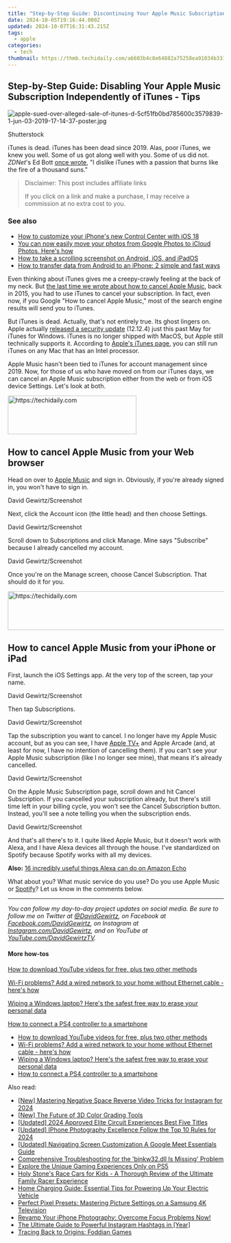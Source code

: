 ```yaml
---
title: "Step-by-Step Guide: Discontinuing Your Apple Music Subscription Without iTunes - Tips & Tricks"
date: 2024-10-05T19:16:44.080Z
updated: 2024-10-07T16:31:43.215Z
tags:
  - apple
categories:
  - tech
thumbnail: https://thmb.techidaily.com/a6603b4c8e64882a75258ea91034b33184d3edc319264524a7b728bfe67ef7f7.jpg
---
```


## Step-by-Step Guide: Disabling Your Apple Music Subscription Independently of iTunes - Tips

![apple-sued-over-alleged-sale-of-itunes-d-5cf51fb0bd785600c3579839-1-jun-03-2019-17-14-37-poster.jpg](https://www.zdnet.com/a/img/resize/f6cf9e4686b2585b244ed062826c45108dd27f1f/2019/06/03/1bd2b5f2-cf85-4149-8321-a38ce4610948/apple-sued-over-alleged-sale-of-itunes-d-5cf51fb0bd785600c3579839-1-jun-03-2019-17-14-37-poster.jpg?auto=webp&width=1280)

Shutterstock

iTunes is dead. iTunes has been dead since 2019\. Alas, poor iTunes, we knew you well. Some of us got along well with you. Some of us did not. _ZDNet_'s Ed Bott [once wrote](https://www.zdnet.com/article/the-unofficial-guide-to-installing-itunes-10-without-bloatware/), "I dislike iTunes with a passion that burns like the fire of a thousand suns." 

>  Disclaimer: This post includes affiliate links
>
>  If you click on a link and make a purchase, I may receive a commission at no extra cost to you.
>

### See also

* [How to customize your iPhone's new Control Center with iOS 18](https://www.zdnet.com/article/how-to-customize-your-iphones-new-control-center-with-ios-18/)
* [You can now easily move your photos from Google Photos to iCloud Photos. Here's how](https://www.zdnet.com/article/you-can-now-easily-move-your-photos-from-google-photos-to-icloud-photos-heres-how/)
* [How to take a scrolling screenshot on Android, iOS, and iPadOS](https://www.zdnet.com/article/how-to-take-a-scrolling-screenshot-on-android-ios-and-ipados/)
* [How to transfer data from Android to an iPhone: 2 simple and fast ways](https://www.zdnet.com/article/how-to-transfer-data-from-android-to-an-iphone/)

Even thinking about iTunes gives me a creepy-crawly feeling at the back of my neck. But [the last time we wrote about how to cancel Apple Music](https://www.zdnet.com/article/how-to-cancel-your-apple-music-subscription/), back in 2015, you had to use iTunes to cancel your subscription. In fact, even now, if you Google "How to cancel Apple Music," most of the search engine results will send you to iTunes. 

But iTunes is dead. Actually, that's not entirely true. Its ghost lingers on. Apple actually [released a security update](https://support.apple.com/en-us/HT213259) (12.12.4) just this past May for iTunes for Windows. iTunes is no longer shipped with MacOS, but Apple still technically supports it. According to [Apple's iTunes page](https://www.apple.com/itunes/), you can still run iTunes on any Mac that has an Intel processor. 

Apple Music hasn't been tied to iTunes for account management since 2019\. Now, for those of us who have moved on from our iTunes days, we can cancel an Apple Music subscription either from the web or from iOS device Settings. Let's look at both. 

<!-- affiliate ads begin -->
<a href="https://aligracehair.sjv.io/c/5597632/1918661/19272" target="_top" id="1918661">
  <img src="//a.impactradius-go.com/display-ad/19272-1918661" border="0" alt="https://techidaily.com" width="300" height="90"/>
</a>
<img height="0" width="0" src="https://aligracehair.sjv.io/i/5597632/1918661/19272" style="position:absolute;visibility:hidden;" border="0" />
<!-- affiliate ads end -->

##  How to cancel Apple Music from your Web browser

Head on over to [Apple Music](https://shop-links.co/link/?url=http%3A%2F%2Fmusic.apple.com&publisher%5Fslug=zdnet&article%5Fname=how%20to%20cancel%20apple%20music%20without%20itunes&article%5Furl=https%3A%2F%2Fwww.zdnet.com%2Fhome-and-office%2Fhome-entertainment%2Fhow-to-cancel-apple-music-without-itunes%2F&exclusive=1&u1=zd-%5F%5FCOM%5FCLICK%5FID%5F%5F-dtp) and sign in. Obviously, if you're already signed in, you won't have to sign in. 

David Gewirtz/Screenshot

Next, click the Account icon (the little head) and then choose Settings. 

David Gewirtz/Screenshot

Scroll down to Subscriptions and click Manage. Mine says "Subscribe" because I already cancelled my account. 

David Gewirtz/Screenshot

Once you're on the Manage screen, choose Cancel Subscription. That should do it for you. 

<!-- affiliate ads begin -->
<a href="https://aidotcom.pxf.io/c/5597632/2134499/19576" target="_top" id="2134499">
  <img src="//a.impactradius-go.com/display-ad/19576-2134499" border="0" alt="https://techidaily.com" width="600" height="90"/>
</a>
<img height="0" width="0" src="https://aidotcom.pxf.io/i/5597632/2134499/19576" style="position:absolute;visibility:hidden;" border="0" />
<!-- affiliate ads end -->

##  How to cancel Apple Music from your iPhone or iPad

First, launch the iOS Settings app. At the very top of the screen, tap your name. 

David Gewirtz/Screenshot

Then tap Subscriptions. 

David Gewirtz/Screenshot

Tap the subscription you want to cancel. I no longer have my Apple Music account, but as you can see, I have [Apple TV+](https://apple.sjv.io/c/159047/435031/7613?&sharedId=zdnet&u=https%3A%2F%2Fwww.apple.com%2Fapple-tv-plus%2F&subId1=zd-%5F%5FCOM%5FCLICK%5FID%5F%5F-dtp) and Apple Arcade (and, at least for now, I have no intention of cancelling them). If you can't see your Apple Music subscription (like I no longer see mine), that means it's already cancelled. 

David Gewirtz/Screenshot

On the Apple Music Subscription page, scroll down and hit Cancel Subscription. If you cancelled your subscription already, but there's still time left in your billing cycle, you won't see the Cancel Subscription button. Instead, you'll see a note telling you when the subscription ends. 

David Gewirtz/Screenshot

And that's all there's to it. I quite liked Apple Music, but it doesn't work with Alexa, and I have Alexa devices all through the house. I've standardized on Spotify because Spotify works with all my devices. 

**Also:** [16 incredibly useful things Alexa can do on Amazon Echo](https://www.zdnet.com/article/useful-things-alexa-can-do-on-amazon-echo/)

What about you? What music service do you use? Do you use Apple Music or [Spotify](https://www.spotify.com/)? Let us know in the comments below. 

---

_You can follow my day-to-day project updates on social media. Be sure to follow me on Twitter at [@DavidGewirtz](https://twitter.com/davidgewirtz), on Facebook at [Facebook.com/DavidGewirtz](https://www.facebook.com/davidgewirtz), on Instagram at [Instagram.com/DavidGewirtz](https://www.instagram.com/DavidGewirtz/), and on YouTube at [YouTube.com/DavidGewirtzTV](https://www.youtube.com/user/DavidGewirtzTV)._

#### More how-tos

[How to download YouTube videos for free, plus two other methods](https://www.zdnet.com/article/how-to-download-youtube-videos-for-free-plus-two-other-methods/ "How to download YouTube videos for free, plus two other methods")

[Wi-Fi problems? Add a wired network to your home without Ethernet cable - here's how](https://www.zdnet.com/article/ditch-the-wi-fi-how-to-add-a-wired-network-to-your-home-without-ethernet-cable/ "Wi-Fi problems? Add a wired network to your home without Ethernet cable - here's how")

[Wiping a Windows laptop? Here's the safest free way to erase your personal data](https://www.zdnet.com/article/wiping-a-windows-laptop-heres-the-safest-free-way-to-erase-your-personal-data/ "Wiping a Windows laptop? Here's the safest free way to erase your personal data")

[How to connect a PS4 controller to a smartphone](https://www.zdnet.com/article/how-to-connect-a-ps4-controller-to-a-smartphone/ "How to connect a PS4 controller to a smartphone")

* [How to download YouTube videos for free, plus two other methods](https://www.zdnet.com/article/how-to-download-youtube-videos-for-free-plus-two-other-methods/ "How to download YouTube videos for free, plus two other methods")
* [Wi-Fi problems? Add a wired network to your home without Ethernet cable - here's how](https://www.zdnet.com/article/ditch-the-wi-fi-how-to-add-a-wired-network-to-your-home-without-ethernet-cable/ "Wi-Fi problems? Add a wired network to your home without Ethernet cable - here's how")
* [Wiping a Windows laptop? Here's the safest free way to erase your personal data](https://www.zdnet.com/article/wiping-a-windows-laptop-heres-the-safest-free-way-to-erase-your-personal-data/ "Wiping a Windows laptop? Here's the safest free way to erase your personal data")
* [How to connect a PS4 controller to a smartphone](https://www.zdnet.com/article/how-to-connect-a-ps4-controller-to-a-smartphone/ "How to connect a PS4 controller to a smartphone")

<ins class="adsbygoogle"
     style="display:block"
     data-ad-format="autorelaxed"
     data-ad-client="ca-pub-7571918770474297"
     data-ad-slot="1223367746"></ins>

<ins class="adsbygoogle"
     style="display:block"
     data-ad-client="ca-pub-7571918770474297"
     data-ad-slot="8358498916"
     data-ad-format="auto"
     data-full-width-responsive="true"></ins>

<span class="atpl-alsoreadstyle">Also read:</span>
<div><ul>
<li><a href="https://instagram-video-recordings.techidaily.com/new-mastering-negative-space-reverse-video-tricks-for-instagram-for-2024/"><u>[New] Mastering Negative Space Reverse Video Tricks for Instagram for 2024</u></a></li>
<li><a href="https://some-guidance.techidaily.com/new-the-future-of-3d-color-grading-tools/"><u>[New] The Future of 3D Color Grading Tools</u></a></li>
<li><a href="https://desktop-recording.techidaily.com/updated-2024-approved-elite-circuit-experiences-best-five-titles/"><u>[Updated] 2024 Approved Elite Circuit Experiences Best Five Titles</u></a></li>
<li><a href="https://fox-info.techidaily.com/updated-iphone-photography-excellence-follow-the-top-10-rules-for-2024/"><u>[Updated] IPhone Photography Excellence Follow the Top 10 Rules for 2024</u></a></li>
<li><a href="https://screen-mirroring-recording.techidaily.com/updated-navigating-screen-customization-a-google-meet-essentials-guide/"><u>[Updated] Navigating Screen Customization A Google Meet Essentials Guide</u></a></li>
<li><a href="https://techno-recovery.techidaily.com/comprehensive-troubleshooting-for-the-binkw32dll-is-missing-problem/"><u>Comprehensive Troubleshooting for the 'binkw32.dll Is Missing' Problem</u></a></li>
<li><a href="https://techno-recovery.techidaily.com/explore-the-unique-gaming-experiences-only-on-ps5/"><u>Explore the Unique Gaming Experiences Only on PS5</u></a></li>
<li><a href="https://buynow-reviews.techidaily.com/holy-stones-race-cars-for-kids-a-thorough-review-of-the-ultimate-family-racer-experience/"><u>Holy Stone's Race Cars for Kids - A Thorough Review of the Ultimate Family Racer Experience</u></a></li>
<li><a href="https://techno-recovery.techidaily.com/home-charging-guide-essential-tips-for-powering-up-your-electric-vehicle/"><u>Home Charging Guide: Essential Tips for Powering Up Your Electric Vehicle</u></a></li>
<li><a href="https://techno-recovery.techidaily.com/perfect-pixel-presets-mastering-picture-settings-on-a-samsung-4k-television/"><u>Perfect Pixel Presets: Mastering Picture Settings on a Samsung 4K Television</u></a></li>
<li><a href="https://techno-recovery.techidaily.com/revamp-your-iphone-photography-overcome-focus-problems-now/"><u>Revamp Your iPhone Photography: Overcome Focus Problems Now!</u></a></li>
<li><a href="https://techno-recovery.techidaily.com/the-ultimate-guide-to-powerful-instagram-hashtags-in-year/"><u>The Ultimate Guide to Powerful Instagram Hashtags in [Year]</u></a></li>
<li><a href="https://games-able.techidaily.com/tracing-back-to-origins-foddian-games/"><u>Tracing Back to Origins: Foddian Games</u></a></li>
</ul></div>

